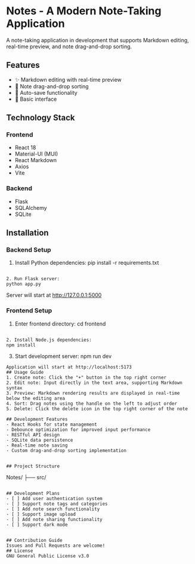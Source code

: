 # Notes - A Modern Note-Taking Application
A note-taking application in development that supports Markdown editing, real-time preview, and note drag-and-drop sorting.

## Features
- ✨ Markdown editing with real-time preview
- 🔄 Note drag-and-drop sorting
- 💾 Auto-save functionality
- 🎨 Basic interface



## Technology Stack
### Frontend
- React 18
- Material-UI (MUI)
- React Markdown
- Axios
- Vite

### Backend
- Flask
- SQLAlchemy
- SQLite

## Installation
### Backend Setup
1. Install Python dependencies:
pip install -r requirements.txt
```

2. Run Flask server:
python app.py
```
Server will start at http://127.0.0.1:5000
### Frontend Setup
1. Enter frontend directory:
cd frontend
```

2. Install Node.js dependencies:
npm install
```

3. Start development server:
npm run dev
```
Application will start at http://localhost:5173
## Usage Guide
1. Create note: Click the "+" button in the top right corner
2. Edit note: Input directly in the text area, supporting Markdown syntax
3. Preview: Markdown rendering results are displayed in real-time below the editing area
4. Sort: Drag notes using the handle on the left to adjust order
5. Delete: Click the delete icon in the top right corner of the note

## Development Features
- React Hooks for state management
- Debounce optimization for improved input performance
- RESTful API design
- SQLite data persistence
- Real-time note saving
- Custom drag-and-drop sorting implementation


## Project Structure
```
Notes/
    ├── src/
```

## Development Plans
- [ ] Add user authentication system
- [ ] Support note tags and categories
- [ ] Add note search functionality
- [ ] Support image upload
- [ ] Add note sharing functionality
- [ ] Support dark mode


## Contribution Guide
Issues and Pull Requests are welcome!
## License
GNU General Public License v3.0